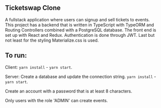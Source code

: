 ## Ticketswap Clone

A fullstack application where users can signup and sell tickets to events. This project has a backend that is written in TypeScript with TypeORM and Routing Controllers combined with a PostgreSQL database. The front end is set up with React and Redux. Authentication is done through JWT. Last but not least for the styling Materialize.css is used.

## To run:

Client: `yarn install` - `yarn start`.

Server: Create a database and update the connection string. 
`yarn install` - `yarn start`.

Create an account with a password that is at least 8 characters.

Only users with the role 'ADMIN' can create events.
